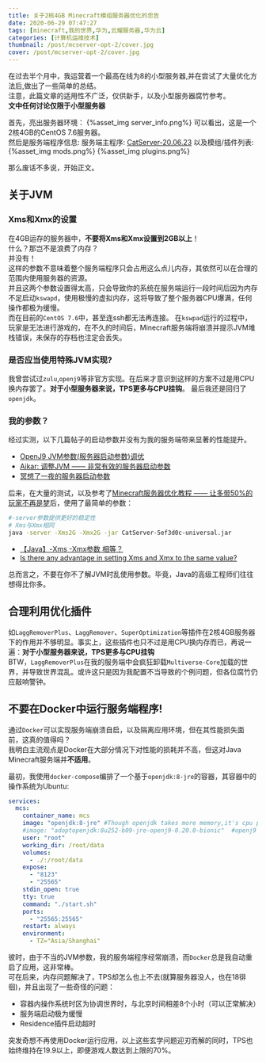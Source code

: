 ```yaml
---
title: 关于2核4GB Minecraft模组服务器优化的忠告
date: 2020-06-29 07:47:27
tags: [minecraft,我的世界,华为,云耀服务器,华为云]
categories: [计算机运维技术]
thumbnail: /post/mcserver-opt-2/cover.jpg
cover: /post/mcserver-opt-2/cover.jpg
---
```

在过去半个月中，我运营着一个最高在线为8的小型服务器,并在尝试了大量优化方法后,做出了一些简单的总结。   
注意，此篇文章的适用性不广泛，仅供新手，以及小型服务器腐竹参考。   
**文中任何讨论仅限于小型服务器**
<!-- more -->
首先，亮出服务器环境：
{%asset_img server_info.png%}
可以看出，这是一个2核4GB的CentOS 7.6服务器。   
然后是服务端程序信息:
服务端主程序: [CatServer-20.06.23](https://github.com/Luohuayu/CatServer/releases/tag/20.06.23)
以及模组/插件列表:
{%asset_img mods.png%}
{%asset_img plugins.png%}

那么废话不多说，开始正文。
## 关于JVM
### Xms和Xmx的设置
在4GB运存的服务器中，**不要将Xms和Xmx设置到2GB以上**！   
什么？那岂不是浪费了内存？   
并没有！   
这样的参数不意味着整个服务端程序只会占用这么点儿内存，其依然可以在合理的范围内使用服务器的资源。   
并且这两个参数设置得太高，只会导致你的系统在服务端运行一段时间后因为内存不足启动`kswapd`，使用极慢的虚拟内存，这将导致了整个服务器CPU爆满，任何操作都极为缓慢。   
而在目前的`CentOS 7.6`中，甚至连ssh都无法再连接。
在`kswpad`运行的过程中，玩家是无法进行游戏的，在不久的时间后，Minecraft服务端将崩溃并提示JVM堆栈错误，未保存的存档也注定会丢失。
### 是否应当使用特殊JVM实现?
我曾尝试过`zulu`,`openj9`等非官方实现。在后来才意识到这样的方案不过是用CPU换内存罢了。**对于小型服务器来说，TPS更多与CPU挂钩**。
最后我还是回归了`openjdk`。
### 我的参数？
经过实测，以下几篇帖子的启动参数并没有为我的服务端带来显著的性能提升。
* [OpenJ9 JVM参数(服务器启动参数)调优](https://www.mcbbs.net/forum.php?mod=viewthread&tid=899289)
* [Aikar: 调整JVM —— 非常有效的服务器启动参数](https://www.mcbbs.net/forum.php?mod=viewthread&tid=867786)
* [冥想了一夜的服务器启动参数](https://www.mcbbs.net/forum.php?mod=viewthread&tid=839828)

后来，在大量的测试，以及参考了[Minecraft服务器优化教程 —— 让多带50%的玩家不再是梦](https://www.mcbbs.net/forum.php?mod=viewthread&tid=478126)后，使用了最简单的参数：
```sh
#-server参数提供更好的稳定性
# Xms与Xmx相同
java -server -Xms2G -Xmx2G -jar CatServer-5ef3d0c-universal.jar
```
* [【Java】-Xms -Xmx参数 相等？](https://blog.csdn.net/u010900754/article/details/86629240)
* [Is there any advantage in setting Xms and Xmx to the same value?](https://stackoverflow.com/questions/43651167/is-there-any-advantage-in-setting-xms-and-xmx-to-the-same-value)

总而言之，不要在你不了解JVM时乱使用参数。毕竟，Java的高级工程师们往往想得比你多。

## 合理利用优化插件
如`LaggRemoverPlus`、`LaggRemover`、`SuperOptimization`等插件在2核4GB服务器下的作用并不够明显。事实上，这些插件也只不过是用CPU换内存而已，再说一遍：**对于小型服务器来说，TPS更多与CPU挂钩**   
BTW，`LaggRemoverPlus`在我的服务端中会疯狂卸载`Multiverse-Core`加载的世界，并导致世界混乱。或许这只是因为我配置不当导致的个例问题，但各位腐竹仍应敲响警钟。

## 不要在Docker中运行服务端程序!
通过`Docker`可以实现服务端崩溃自启，以及隔离应用环境，但在其性能损失面前，这真的值得吗？   
我明白主流观点是Docker在大部分情况下对性能的损耗并不高，但这对Java Minecraft服务端并**不适用**。

最初，我使用`docker-compose`编排了一个基于`openjdk:8-jre`的容器，其容器中的操作系统为Ubuntu:
```yml
services:
  mcs:
    container_name: mcs
    image: "openjdk:8-jre" #Though openjdk takes more memory,it's cpu performance is better than openj9.
    #image: "adoptopenjdk:8u252-b09-jre-openj9-0.20.0-bionic"  #openj9 use less memory,but it's cpu performance is actually not good.
    user: "root"
    working_dir: /root/data
    volumes:
      - ./:/root/data
    expose:
      - "8123"
      - "25565"
    stdin_open: true
    tty: true
    command: "./start.sh"    
    ports:
      - "25565:25565"
    restart: always
    environment:
      - TZ="Asia/Shanghai"
```
彼时，由于不当的JVM参数，我的服务端程序经常崩溃，而`Docker`总是我自动重启了应用，这非常棒。   
可在后来，内存问题解决了，TPS却怎么也上不去(就算服务器没人，也在18徘徊)，并且出现了一些奇怪的问题：
* 容器内操作系统时区为协调世界时，与北京时间相差8个小时（可以正常解决）
* 服务端启动极为缓慢
* Residence插件启动超时    

突发奇想不再使用Docker运行应用，以上这些玄学问题迎刃而解的同时，TPS也始终维持在19.9以上，即便游戏人数达到上限的70%。